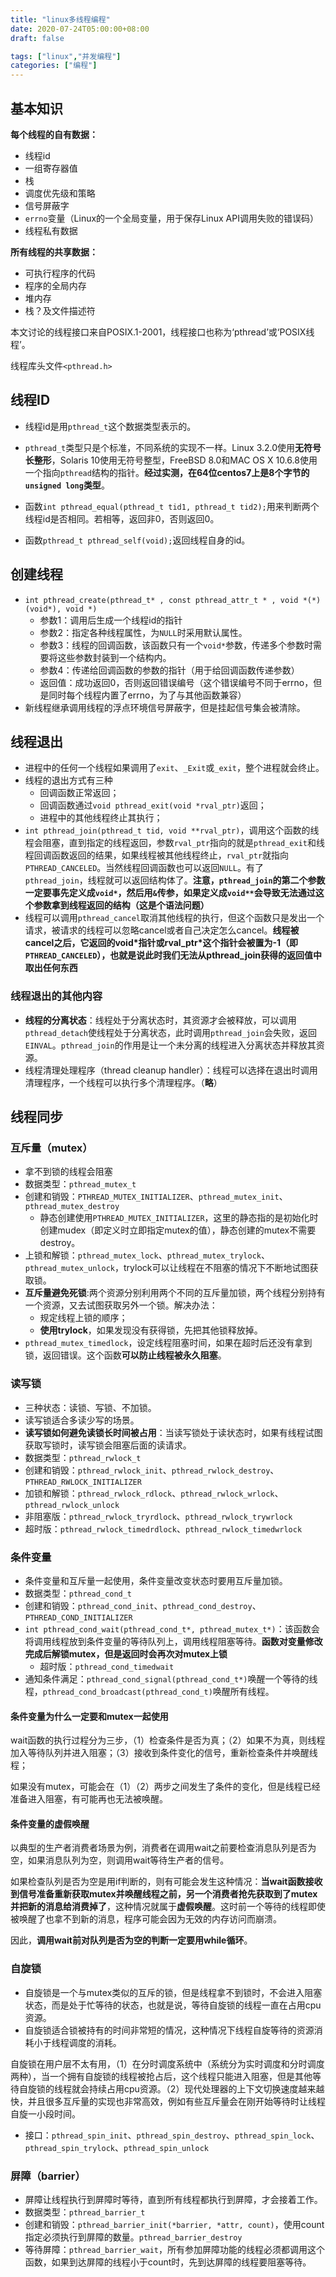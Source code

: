 ```yaml
---
title: "linux多线程编程"
date: 2020-07-24T05:00:00+08:00
draft: false

tags: ["linux","并发编程"]
categories: ["编程"]
---
```


## 基本知识

**每个线程的自有数据：**

- 线程id
- 一组寄存器值
- 栈
- 调度优先级和策略
- 信号屏蔽字
- `errno`变量（Linux的一个全局变量，用于保存Linux API调用失败的错误码）
- 线程私有数据

**所有线程的共享数据：**

- 可执行程序的代码
- 程序的全局内存
- 堆内存
- 栈？及文件描述符

本文讨论的线程接口来自POSIX.1-2001，线程接口也称为‘pthread’或‘POSIX线程’。

线程库头文件`<pthread.h>`

## 线程ID

- 线程id是用`pthread_t`这个数据类型表示的。  
- `pthread_t`类型只是个标准，不同系统的实现不一样。Linux 3.2.0使用**无符号长整形**，Solaris 10使用无符号整型，FreeBSD 8.0和MAC OS X 10.6.8使用一个指向`pthread`结构的指针。**经过实测，在64位centos7上是8个字节的`unsigned long`类型**。  

- 函数`int pthread_equal(pthread_t tid1, pthread_t tid2);`用来判断两个线程id是否相同。若相等，返回非0，否则返回0。
- 函数`pthread_t pthread_self(void);`返回线程自身的id。

## 创建线程

- `int pthread_create(pthread_t* , const pthread_attr_t * , void *(*)(void*), void *)`
  - 参数1：调用后生成一个线程id的指针
  - 参数2：指定各种线程属性，为`NULL`时采用默认属性。
  - 参数3：线程的回调函数，该函数只有一个`void*`参数，传递多个参数时需要将这些参数封装到一个结构内。
  - 参数4：传递给回调函数的参数的指针（用于给回调函数传递参数）
  - 返回值：成功返回0，否则返回错误编号（这个错误编号不同于errno，但是同时每个线程内置了errno，为了与其他函数兼容）
- 新线程继承调用线程的浮点环境信号屏蔽字，但是挂起信号集会被清除。

## 线程退出

- 进程中的任何一个线程如果调用了`exit`、`_Exit`或`_exit`，整个进程就会终止。
- 线程的退出方式有三种
  - 回调函数正常返回；
  - 回调函数通过`void pthread_exit(void *rval_ptr)`返回；
  - 进程中的其他线程终止其执行；
- `int pthread_join(pthread_t tid, void **rval_ptr)`，调用这个函数的线程会阻塞，直到指定的线程返回，参数`rval_ptr`指向的就是`pthread_exit`和线程回调函数返回的结果，如果线程被其他线程终止，`rval_ptr`就指向`PTHREAD_CANCELED`。当然线程回调函数也可以返回`NULL`。有了`pthread_join`，线程就可以返回结构体了。**注意，`pthread_join`的第二个参数一定要事先定义成`void*`，然后用`&`传参，如果定义成`void**`会导致无法通过这个参数拿到线程返回的结构（这是个语法问题）**
- 线程可以调用`pthread_cancel`取消其他线程的执行，但这个函数只是发出一个请求，被请求的线程可以忽略cancel或者自己决定怎么cancel。**线程被cancel之后，它返回的void*指针或rval_ptr\*这个指针会被置为-1（即`PTHREAD_CANCELED`），也就是说此时我们无法从pthread_join获得的返回值中取出任何东西**

### 线程退出的其他内容

- **线程的分离状态**：线程处于分离状态时，其资源才会被释放，可以调用`pthread_detach`使线程处于分离状态，此时调用`pthread_join`会失败，返回`EINVAL`。`pthread_join`的作用是让一个未分离的线程进入分离状态并释放其资源。
- 线程清理处理程序（thread cleanup handler）：线程可以选择在退出时调用清理程序，一个线程可以执行多个清理程序。（**略**）

## 线程同步

### 互斥量（mutex）

- 拿不到锁的线程会阻塞
- 数据类型：`pthread_mutex_t`
- 创建和销毁：`PTHREAD_MUTEX_INITIALIZER`、`pthread_mutex_init`、`pthread_mutex_destroy`
  - 静态创建使用`PTHREAD_MUTEX_INITIALIZER`，这里的静态指的是初始化时创建mudex（即定义时立即指定mutex的值），静态创建的mutex不需要destroy。
- 上锁和解锁：`pthread_mutex_lock`、`pthread_mutex_trylock`、`pthread_mutex_unlock`，trylock可以让线程在不阻塞的情况下不断地试图获取锁。
- **互斥量避免死锁**:两个资源分别利用两个不同的互斥量加锁，两个线程分别持有一个资源，又去试图获取另外一个锁。解决办法：
  - 规定线程上锁的顺序；
  - **使用trylock**，如果发现没有获得锁，先把其他锁释放掉。
- `pthread_mutex_timedlock`，设定线程阻塞时间，如果在超时后还没有拿到锁，返回错误。这个函数**可以防止线程被永久阻塞**。

### 读写锁

- 三种状态：读锁、写锁、不加锁。
- 读写锁适合多读少写的场景。
- **读写锁如何避免读锁长时间被占用**：当读写锁处于读状态时，如果有线程试图获取写锁时，读写锁会阻塞后面的读请求。
- 数据类型：`pthread_rwlock_t`
- 创建和销毁：`pthread_rwlock_init`、`pthread_rwlock_destroy`、`PTHREAD_RWLOCK_INITIALIZER`
- 加锁和解锁：`pthread_rwlock_rdlock`、`pthread_rwlock_wrlock`、`pthread_rwlock_unlock`
- 非阻塞版：`pthread_rwlock_tryrdlock`、`pthread_rwlock_trywrlock`
- 超时版：`pthread_rwlock_timedrdlock`、`pthread_rwlock_timedwrlock`

### 条件变量

- 条件变量和互斥量一起使用，条件变量改变状态时要用互斥量加锁。
- 数据类型：`pthread_cond_t`
- 创建和销毁：`pthread_cond_init`、`pthread_cond_destroy`、`PTHREAD_COND_INITIALIZER`
- `int pthread_cond_wait(pthread_cond_t*, pthread_mutex_t*)`：该函数会将调用线程放到条件变量的等待队列上，调用线程阻塞等待。**函数对变量修改完成后解锁mutex，但是返回时会再次对mutex上锁**
  - 超时版：`pthread_cond_timedwait`
- 通知条件满足：`pthread_cond_signal(pthread_cond_t*)`唤醒一个等待的线程，`pthread_cond_broadcast(pthread_cond_t)`唤醒所有线程。

#### 条件变量为什么一定要和mutex一起使用

wait函数的执行过程分为三步，（1）检查条件是否为真；（2）如果不为真，则线程加入等待队列并进入阻塞；（3）接收到条件变化的信号，重新检查条件并唤醒线程；

如果没有mutex，可能会在（1）（2）两步之间发生了条件的变化，但是线程已经准备进入阻塞，有可能再也无法被唤醒。

#### 条件变量的虚假唤醒

以典型的生产者消费者场景为例，消费者在调用wait之前要检查消息队列是否为空，如果消息队列为空，则调用wait等待生产者的信号。

如果检查队列是否为空是用if判断的，则有可能会发生这种情况：**当wait函数接收到信号准备重新获取mutex并唤醒线程之前，另一个消费者抢先获取到了mutex并把新的消息给消费掉了**，这种情况就属于**虚假唤醒**。这时前一个等待的线程即使被唤醒了也拿不到新的消息，程序可能会因为无效的内存访问而崩溃。

因此，**调用wait前对队列是否为空的判断一定要用while循环**。

### 自旋锁

- 自旋锁是一个与mutex类似的互斥的锁，但是线程拿不到锁时，不会进入阻塞状态，而是处于忙等待的状态，也就是说，等待自旋锁的线程一直在占用cpu资源。
- 自旋锁适合锁被持有的时间非常短的情况，这种情况下线程自旋等待的资源消耗小于线程调度的消耗。

自旋锁在用户层不太有用，（1）在分时调度系统中（系统分为实时调度和分时调度两种），当一个拥有自旋锁的线程被抢占后，这个线程只能进入阻塞，但是其他等待自旋锁的线程就会持续占用cpu资源。（2）现代处理器的上下文切换速度越来越快，并且很多互斥量的实现也非常高效，例如有些互斥量会在刚开始等待时让线程自旋一小段时间。

- 接口：`pthread_spin_init`、`pthread_spin_destroy`、`pthread_spin_lock`、`pthread_spin_trylock`、`pthread_spin_unlock`

### 屏障（barrier）

- 屏障让线程执行到屏障时等待，直到所有线程都执行到屏障，才会接着工作。
- 数据类型：`pthread_barrier_t`
- 创建和销毁：`pthread_barrier_init(*barrier, *attr, count)`，使用count指定必须执行到屏障的数量。`pthread_barrier_destroy`
- 等待屏障：`pthread_barrier_wait`，所有参加屏障功能的线程必须都调用这个函数，如果到达屏障的线程小于count时，先到达屏障的线程要阻塞等待。